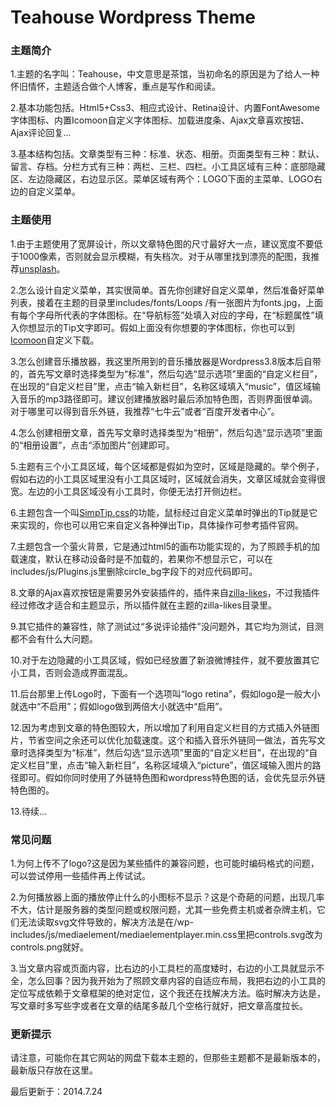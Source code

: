 Teahouse Wordpress Theme
==================

### 主题简介 ###
1.主题的名字叫：Teahouse，中文意思是茶馆，当初命名的原因是为了给人一种怀旧情怀，主题适合做个人博客，重点是写作和阅读。

2.基本功能包括。Html5+Css3、相应式设计、Retina设计、内置FontAwesome字体图标、内置Icomoon自定义字体图标、加载进度条、Ajax文章喜欢按钮、Ajax评论回复... 

3.基本结构包括。文章类型有三种：标准、状态、相册。页面类型有三种：默认、留言、存档。分栏方式有三种：两栏、三栏、四栏。小工具区域有三种：底部隐藏区、左边隐藏区，右边显示区。菜单区域有两个：LOGO下面的主菜单、LOGO右边的自定义菜单。
	
### 主题使用 ###

1.由于主题使用了宽屏设计，所以文章特色图的尺寸最好大一点，建议宽度不要低于1000像素，否则就会显示模糊，有失档次。对于从哪里找到漂亮的配图，我推荐[unsplash](http://unsplash.com)。

2.怎么设计自定义菜单，其实很简单。首先你创建好自定义菜单，然后准备好菜单列表，接着在主题的目录里includes/fonts/Loops /有一张图片为fonts.jpg，上面有每个字母所代表的字体图标。在“导航标签”处填入对应的字母，在“标题属性”填入你想显示的Tip文字即可。假如上面没有你想要的字体图标，你也可以到[Icomoon](http://icomoon.io)自定义下载。

3.怎么创建音乐播放器，我这里所用到的音乐播放器是Wordpress3.8版本后自带的，首先写文章时选择类型为“标准”，然后勾选“显示选项”里面的“自定义栏目”，在出现的“自定义栏目”里，点击“输入新栏目”，名称区域填入“music”，值区域输入音乐的mp3路径即可。建议创建播放器时最后添加特色图，否则界面很单调。对于哪里可以得到音乐外链，我推荐“七牛云”或者“百度开发者中心”。

4.怎么创建相册文章，首先写文章时选择类型为“相册”，然后勾选“显示选项”里面的“相册设置”，点击“添加图片”创建即可。

5.主题有三个小工具区域，每个区域都是假如为空时，区域是隐藏的。举个例子，假如右边的小工具区域里没有小工具区域时，区域就会消失，文章区域就会变得很宽。左边的小工具区域没有小工具时，你便无法打开侧边栏。

6.主题包含一个叫[SimpTip.css](http://arashm.net/lab/simptip/)的功能，鼠标经过自定义菜单时弹出的Tip就是它来实现的，你也可以用它来自定义各种弹出Tip，具体操作可参考插件官网。

7.主题包含一个萤火背景，它是通过html5的画布功能实现的，为了照顾手机的加载速度，默认在移动设备时是不加载的，若果你不想显示它，可以在includes/js/Plugins.js里删除circle_bg字段下的对应代码即可。

8.文章的Ajax喜欢按钮是需要另外安装插件的，插件来自[zilla-likes](http://www.themezilla.com/plugins/zillalikes/)，不过我插件经过修改才适合和主题显示，所以插件就在主题的zilla-likes目录里。

9.其它插件的兼容性，除了测试过“多说评论插件”没问题外，其它均为测试，目测都不会有什么大问题。

10.对于左边隐藏的小工具区域，假如已经放置了新浪微博挂件，就不要放置其它小工具，否则会造成界面混乱。

11.后台那里上传Logo时，下面有一个选项叫“logo retina”，假如logo是一般大小就选中“不启用”；假如logo做到两倍大小就选中“启用”。

12.因为考虑到文章的特色图较大，所以增加了利用自定义栏目的方式插入外链图片，节省空间之余还可以优化加载速度。这个和插入音乐外链同一做法，首先写文章时选择类型为“标准”，然后勾选“显示选项”里面的“自定义栏目”，在出现的“自定义栏目”里，点击“输入新栏目”，名称区域填入“picture”，值区域输入图片的路径即可。假如你同时使用了外链特色图和wordpress特色图的话，会优先显示外链特色图的。

13.待续...

### 常见问题 ###

1.为何上传不了logo?这是因为某些插件的兼容问题，也可能时编码格式的问题，可以尝试停用一些插件再上传试试。

2.为何播放器上面的播放停止什么的小图标不显示？这是个奇葩的问题，出现几率不大，估计是服务器的类型问题或权限问题，尤其一些免费主机或者杂牌主机，它们无法读取svg文件导致的，解决方法是在/wp-includes/js/mediaelement/mediaelementplayer.min.css里把controls.svg改为controls.png就好。

3.当文章内容或页面内容，比右边的小工具栏的高度矮时，右边的小工具就显示不全，怎么回事？因为我开始为了照顾文章内容的自适应布局，我把右边的小工具的定位写成依赖于文章框架的绝对定位，这个我还在找解决方法。临时解决方达是，写文章时多写些字或者在文章的结尾多敲几个空格行就好，把文章高度拉长。


### 更新提示 ###

请注意，可能你在其它网站的网盘下载本主题的，但那些主题都不是最新版本的，最新版只存放在这里。

最后更新于：2014.7.24